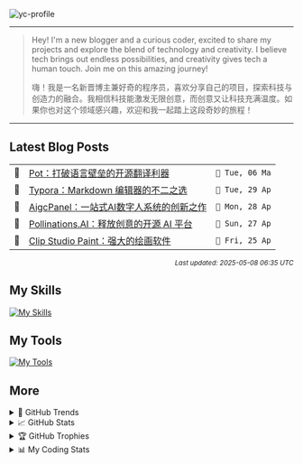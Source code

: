 ![yc-profile](./resource/profile-banner.gif)

---

> Hey! I'm a new blogger and a curious coder, excited to share my projects and explore the blend of technology and creativity. I believe tech brings out endless possibilities, and creativity gives tech a human touch. Join me on this amazing journey!
> 
> 嗨！我是一名新晋博主兼好奇的程序员，喜欢分享自己的项目，探索科技与创造力的融合。我相信科技能激发无限创意，而创意又让科技充满温度。如果你也对这个领域感兴趣，欢迎和我一起踏上这段奇妙的旅程！
---

<!-- BLOG-POSTS:START -->
## Latest Blog Posts

<table>
<tr>
  <td>📝</td>
  <td><a href='https://ninblog.ycstation.work/post/25050601/'>Pot：打破语言壁垒的开源翻译利器</a></td>
  <td><code>📅 Tue, 06 Ma</code></td>
</tr>
<tr>
  <td>📝</td>
  <td><a href='https://ninblog.ycstation.work/post/25042901/'>Typora：Markdown 编辑器的不二之选</a></td>
  <td><code>📅 Tue, 29 Ap</code></td>
</tr>
<tr>
  <td>📝</td>
  <td><a href='https://ninblog.ycstation.work/post/25042801/'>AigcPanel：一站式AI数字人系统的创新之作</a></td>
  <td><code>📅 Mon, 28 Ap</code></td>
</tr>
<tr>
  <td>📝</td>
  <td><a href='https://ninblog.ycstation.work/post/25042701/'>Pollinations.AI：释放创意的开源 AI 平台</a></td>
  <td><code>📅 Sun, 27 Ap</code></td>
</tr>
<tr>
  <td>📝</td>
  <td><a href='https://ninblog.ycstation.work/post/25042501/'>Clip Studio Paint：强大的绘画软件</a></td>
  <td><code>📅 Fri, 25 Ap</code></td>
</tr>
</table>

<p align='right'><sup><i>Last updated: 2025-05-08 06:35 UTC</i></sup></p>

<!-- BLOG-POSTS:END -->

## My Skills

[![My Skills](https://skillicons.dev/icons?i=java,kotlin,nodejs,discordjs,bots,django,docker,html,css,js,bootstrap,jquery,electron,express,flask,gcp,git,githubactions,kafka,markdown,mongodb,mysql,npm,python,redis,spring,yarn&perline=10)](https://skillicons.dev)

## My Tools

[![My Tools](https://skillicons.dev/icons?i=androidstudio,apple,arch,arduino,bash,cloudflare,codepen,debian,discord,github,gmail,heroku,idea,instagram,linkedin,linux,mastodon,mint,notion,postman,powershell,raspberrypi,stackoverflow,twitter,ubuntu,vercel,vscode,webstorm,windows&perline=10)](https://skillicons.dev)

## More

<details>

  <summary>🌟 GitHub Trends</summary>

  <a href="#">![Github stats](https://api.githubtrends.io/user/svg/9guest/langs?time_range=one_year&include_private=True&loc_metric=changed&compact=True&theme=classic)</a>
  <a href="#">![Top Langs](https://api.githubtrends.io/user/svg/9guest/repos?time_range=one_year&group=other&loc_metric=changed&theme=classic)</a>

</details>

<details>

  <summary>📈 GitHub Stats</summary>

  | <a href="#"><img align="center" src="https://github-readme-stats.vercel.app/api?username=9guest&show_icons=true&include_all_commits=true&theme=transparent&hide_border=true" alt="9guest's github stats" /></a> | <a href="#"><img align="center" src="https://github-readme-stats.vercel.app/api/top-langs/?username=9guest&layout=compact&theme=transparent&hide_border=true" /></a> |
| ------------- | ------------- |

</details>

<details>

  <summary>🏆 GitHub Trophies</summary>

  ![My GitHub trophies](https://github-profile-trophy.vercel.app/?username=9guest&theme=radical&no-frame=true&no-bg=true)

</details>

<details>
  
  <summary>📊 My Coding Stats</summary>
 
  <br>

  ![My's WakaTime stats](https://github-readme-stats.vercel.app/api/wakatime?username=kyuguest\&layout=compact)
  
  <!--START_SECTION:waka-->
![Code Time](http://img.shields.io/badge/Code%20Time-107%20hrs%2019%20mins-blue)

![Profile Views](http://img.shields.io/badge/Profile%20Views-149-blue)

📅 **I'm Most Productive on Monday** 

```text
Monday                   5 commits           ██████████████░░░░░░░░░░░   55.56 % 
Tuesday                  0 commits           ░░░░░░░░░░░░░░░░░░░░░░░░░   00.00 % 
Wednesday                1 commits           ███░░░░░░░░░░░░░░░░░░░░░░   11.11 % 
Thursday                 0 commits           ░░░░░░░░░░░░░░░░░░░░░░░░░   00.00 % 
Friday                   2 commits           ██████░░░░░░░░░░░░░░░░░░░   22.22 % 
Saturday                 1 commits           ███░░░░░░░░░░░░░░░░░░░░░░   11.11 % 
Sunday                   0 commits           ░░░░░░░░░░░░░░░░░░░░░░░░░   00.00 % 
```


📊 **This Week I Spent My Time On** 

```text
🕑︎ Time Zone: Asia/Kuala_Lumpur

💬 Programming Languages: 
Other                    29 hrs 51 mins      █████████████████████░░░░   85.54 % 
Markdown                 3 hrs 29 mins       ██░░░░░░░░░░░░░░░░░░░░░░░   09.99 % 
HTML                     1 hr 9 mins         █░░░░░░░░░░░░░░░░░░░░░░░░   03.32 % 
JavaScript               18 mins             ░░░░░░░░░░░░░░░░░░░░░░░░░   00.88 % 
YAML                     3 mins              ░░░░░░░░░░░░░░░░░░░░░░░░░   00.15 % 

🔥 Editors: 
Chrome                   26 hrs 50 mins      ███████████████████░░░░░░   76.91 % 
Histre                   3 hrs 51 mins       ███░░░░░░░░░░░░░░░░░░░░░░   11.03 % 
VS Code                  3 hrs 15 mins       ██░░░░░░░░░░░░░░░░░░░░░░░   09.31 % 
Cursor                   33 mins             ░░░░░░░░░░░░░░░░░░░░░░░░░   01.62 % 
Edge                     23 mins             ░░░░░░░░░░░░░░░░░░░░░░░░░   01.13 % 

🐱‍💻 Projects: 
nin-blog                 13 hrs 46 mins      ██████████░░░░░░░░░░░░░░░   39.47 % 
Unknown Project          3 hrs 51 mins       ███░░░░░░░░░░░░░░░░░░░░░░   11.03 % 
Medieval-MC              3 hrs 37 mins       ███░░░░░░░░░░░░░░░░░░░░░░   10.37 % 
Bumblezone               2 hrs 51 mins       ██░░░░░░░░░░░░░░░░░░░░░░░   08.17 % 
9guest                   2 hrs 38 mins       ██░░░░░░░░░░░░░░░░░░░░░░░   07.57 % 

💻 Operating System: 
Windows                  31 hrs 3 mins       ██████████████████████░░░   88.97 % 
Unknown OS               3 hrs 51 mins       ███░░░░░░░░░░░░░░░░░░░░░░   11.03 % 
```

**I Mostly Code in JavaScript** 

```text
JavaScript               2 repos             ██████████░░░░░░░░░░░░░░░   40.00 % 
HTML                     2 repos             ██████████░░░░░░░░░░░░░░░   40.00 % 
CSS                      1 repo              █████░░░░░░░░░░░░░░░░░░░░   20.00 % 
```




 Last Updated on 08/05/2025 06:16:18 UTC
<!--END_SECTION:waka-->

</details>
